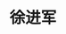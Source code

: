 ---
# Display name

title: 徐进军
user_groups: ["Graduated Master Students"]



organizations:
- name: 1998-2001 

Interests:
- Grounding resistance of buried electrodes in multilayer earth

---